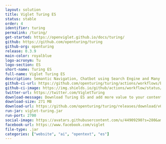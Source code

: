 ```yaml
---
layout: solution
title: Viglet Turing ES
status: stable
order: 4
identifier: turing
permalink: /turing/
get-started: https://openviglet.github.io/docs/turing/
github: https://github.com/openturing/turing
github-org: openturing
release: 0.3.9
main-color: royalblue
logo-acronym: Tu
logo-section: ES
short-name: Turing ES
full-name: Viglet Turing ES
description: Semantic Navigation, Chatbot using Search Engine and Many NLP Vendors.
github-ci-url: https://github.com/openturing/turing/actions/workflows/build.yml
github-ci-image: https://img.shields.io/github/actions/workflow/status/openturing/turing/build.yml?branch=0.3.10
twitter-url: https://twitter.com/VigletTuring
download-message: Download Turing ES and add more value to your content.
download-size: 271 MB
download-url: https://github.com/openturing/turing/releases/download/v0.3.9/viglet-turing.jar
run-jar: viglet-turing.jar
run-port: 2700
social-image: https://avatars.githubusercontent.com/u/44909290?s=280&amp;v=4
facebook-url: https://www.facebook.com/viglet
file-type: .jar
categories: ["website", "ai", "opentext", "es"]
---
```

